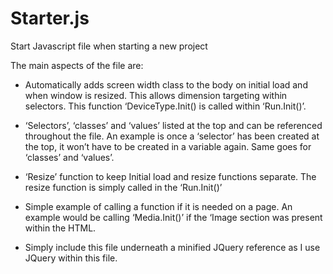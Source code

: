 Starter.js
==========

Start Javascript file when starting a new project

The main aspects of the file are:

-  Automatically adds screen width class to the body on initial load and when window is resized. This allows dimension targeting within selectors. This function ‘DeviceType.Init() is called within ‘Run.Init()’.

-	‘Selectors’, ‘classes’ and ‘values’ listed at the top and can be referenced throughout the file. An example is once a ‘selector’ has been created at the top, it won’t have to be created in a variable again. Same goes for ‘classes’ and ‘values’.

-	‘Resize’ function to keep Initial load and resize functions separate. The resize function is simply called in the ‘Run.Init()’

-	Simple example of calling a function if it is needed on a page. An example would be calling ‘Media.Init()’ if the ‘Image section was present within the HTML.

-	Simply include this file underneath a minified JQuery reference as I use JQuery within this file.

